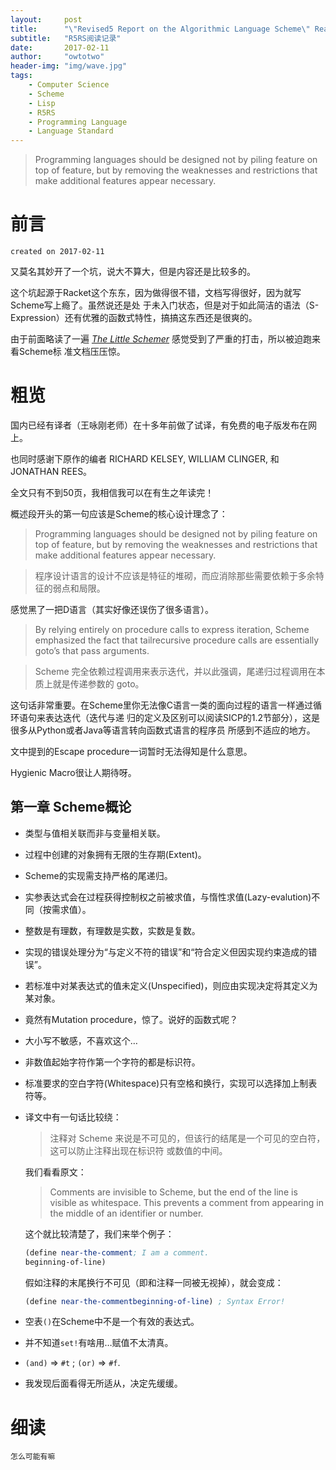 ```yaml
---
layout:     post
title:      "\"Revised5 Report on the Algorithmic Language Scheme\" Reading"
subtitle:   "R5RS阅读记录"
date:       2017-02-11
author:     "owtotwo"
header-img: "img/wave.jpg"
tags:
    - Computer Science
    - Scheme
    - Lisp
    - R5RS
    - Programming Language
    - Language Standard
---
```


> Programming languages should be designed not by piling feature on top of 
feature, but by removing the weaknesses and restrictions that make additional 
features appear necessary.

# 前言

`created on 2017-02-11`

又莫名其妙开了一个坑，说大不算大，但是内容还是比较多的。

这个坑起源于Racket这个东东，因为做得很不错，文档写得很好，因为就写Scheme写上瘾了。虽然说还是处
于未入门状态，但是对于如此简洁的语法（S-Expression）还有优雅的函数式特性，搞搞这东西还是很爽的。

由于前面略读了一遍 [_The Little Schemer_][1] 感觉受到了严重的打击，所以被迫跑来看Scheme标
准文档压压惊。

# 粗览

国内已经有译者（王咏刚老师）在十多年前做了试译，有免费的电子版发布在网上。

也同时感谢下原作的编者 RICHARD KELSEY, WILLIAM CLINGER, 和 JONATHAN REES。

全文只有不到50页，我相信我可以在有生之年读完！

概述段开头的第一句应该是Scheme的核心设计理念了：

> Programming languages should be designed not by piling feature on top of 
feature, but by removing the weaknesses and restrictions that make additional 
features appear necessary.

> 程序设计语言的设计不应该是特征的堆砌，而应消除那些需要依赖于多余特征的弱点和局限。

感觉黑了一把D语言（其实好像还误伤了很多语言）。

> By relying entirely on procedure calls to express iteration, Scheme emphasized 
the fact that tailrecursive procedure calls are essentially goto’s that pass
arguments.

> Scheme 完全依赖过程调用来表示迭代，并以此强调，尾递归过程调用在本质上就是传递参数的 goto。

这句话非常重要。在Scheme里你无法像C语言一类的面向过程的语言一样通过循环语句来表达迭代（迭代与递
归的定义及区别可以阅读SICP的1.2节部分），这是很多从Python或者Java等语言转向函数式语言的程序员
所感到不适应的地方。

文中提到的Escape procedure一词暂时无法得知是什么意思。

Hygienic Macro很让人期待呀。

## 第一章 Scheme概论

*   类型与值相关联而非与变量相关联。

*   过程中创建的对象拥有无限的生存期(Extent)。

*   Scheme的实现需支持严格的尾递归。

*   实参表达式会在过程获得控制权之前被求值，与惰性求值(Lazy-evalution)不同（按需求值）。

*   整数是有理数，有理数是实数，实数是复数。

*   实现的错误处理分为“与定义不符的错误”和“符合定义但因实现约束造成的错误”。

*   若标准中对某表达式的值未定义(Unspecified)，则应由实现决定将其定义为某对象。

*   竟然有Mutation procedure，惊了。说好的函数式呢？

*   大小写不敏感，不喜欢这个…

*   非数值起始字符作第一个字符的都是标识符。

*   标准要求的空白字符(Whitespace)只有空格和换行，实现可以选择加上制表符等。

*   译文中有一句话比较绕：

    > 注释对 Scheme 来说是不可见的，但该行的结尾是一个可见的空白符，这可以防止注释出现在标识符
    或数值的中间。

    我们看看原文：

    > Comments are invisible to Scheme, but the end of the line is visible as 
    whitespace. This prevents a comment from appearing in the middle of an 
    identifier or number.

    这个就比较清楚了，我们来举个例子：

    ``` Scheme
    (define near-the-comment; I am a comment.
    beginning-of-line)
    ```

    假如注释的末尾换行不可见（即和注释一同被无视掉），就会变成：

    ``` Scheme
    (define near-the-commentbeginning-of-line) ; Syntax Error!
    ```

*   空表`()`在Scheme中不是一个有效的表达式。

*   并不知道`set!`有啥用…赋值不太清真。

*   `(and)` => `#t` ; `(or)` => `#f`.

*   我发现后面看得无所适从，决定先缓缓。

# 细读

`怎么可能有嘛`

[1]: http://www.schemers.org/Documents/Standards/R5RS/r5rs.pdf